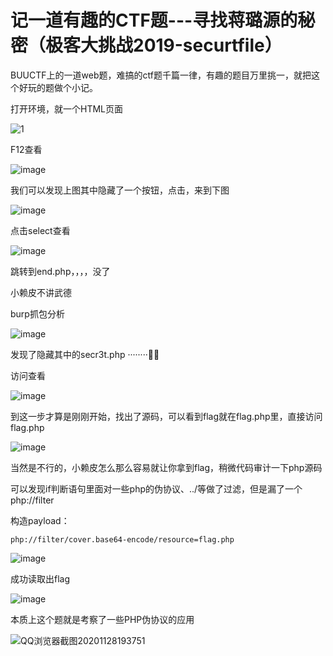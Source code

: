 # 记一道有趣的CTF题---寻找蒋璐源的秘密（极客大挑战2019-securtfile）

BUUCTF上的一道web题，难搞的ctf题千篇一律，有趣的题目万里挑一，就把这个好玩的题做个小记。



打开环境，就一个HTML页面

![1](https://tva3.sinaimg.cn/large/006O5vizly1gl539lcivaj31hc0smac9.jpg)

F12查看

![image](https://tvax2.sinaimg.cn/large/006O5vizly1gl53b79p9dj31uo11iako.jpg)

我们可以发现上图其中隐藏了一个按钮，点击，来到下图



![image](https://tva1.sinaimg.cn/large/006O5vizly1gl53csr0dqj31uo11i49l.jpg)

点击select查看

![image](https://tva1.sinaimg.cn/large/006O5vizly1gl53doqy49j31uo11i7ek.jpg)

跳转到end.php，，，，没了

小赖皮不讲武德

burp抓包分析

![image](https://tva1.sinaimg.cn/large/006O5vizly1gl53fdm650j31uo11iguh.jpg)

发现了隐藏其中的secr3t.php     ········🐱‍🏍

访问查看

![image](https://tva4.sinaimg.cn/large/006O5vizly1gl53h6ebgqj31uo11i7fe.jpg)

到这一步才算是刚刚开始，找出了源码，可以看到flag就在flag.php里，直接访问flag.php

![image](https://tva1.sinaimg.cn/large/006O5vizly1gl53jvzg4qj31uo11iahb.jpg)

当然是不行的，小赖皮怎么那么容易就让你拿到flag，稍微代码审计一下php源码

可以发现if判断语句里面对一些php的伪协议、../等做了过滤，但是漏了一个    php://filter

构造payload：

```
php://filter/cover.base64-encode/resource=flag.php
```

![image](https://tva1.sinaimg.cn/large/006O5vizly1gl53ryyperj31uo11i47n.jpg)

成功读取出flag

![image](https://tvax1.sinaimg.cn/large/006O5vizly1gl53st9wbdj31uo11ih44.jpg)

本质上这个题就是考察了一些PHP伪协议的应用

![QQ浏览器截图20201128193751](https://tvax2.sinaimg.cn/large/006O5vizly1gl54d6aj0aj30ok0etdgq.jpg)